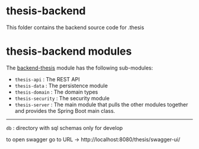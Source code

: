 # thesis-backend

This folder contains the backend source code for .thesis

# thesis-backend modules

The [backend-thesis](../README.md) module has the following sub-modules:

- `thesis-api` : The REST API
- `thesis-data` : The persistence module
- `thesis-domain` : The domain types
- `thesis-security` : The security module
- `thesis-server` : The main module that pulls the other modules together and provides the Spring Boot main class.

---

`db` : directory with sql schemas only for develop


to open swagger go to URL -> http://localhost:8080/thesis/swagger-ui/